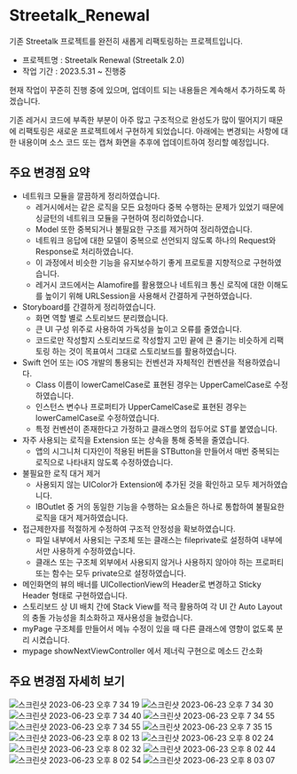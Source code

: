 # Streetalk_Renewal
기존 Streetalk 프로젝트를 완전히 새롭게 리팩토링하는 프로젝트입니다.

- 프로젝트명 : Streetalk Renewal (Streetalk 2.0)
- 작업 기간 : 2023.5.31 ~ 진행중

현재 작업이 꾸준히 진행 중에 있으며, 업데이트 되는 내용들은 계속해서 추가하도록 하겠습니다.

기존 레거시 코드에 부족한 부분이 아주 많고 구조적으로 완성도가 많이 떨어지기 때문에 리팩토링은 새로운 프로젝트에서 구현하게 되었습니다.
아래에는 변경되는 사항에 대한 내용이며 소스 코드 또는 캡쳐 화면을 추후에 업데이트하여 정리할 예정입니다.

## 주요 변경점 요약
- 네트워크 모듈을 깔끔하게 정리하였습니다.
    - 레거시에서는 같은 로직을 모든 요청마다 중복 수행하는 문제가 있었기 때문에 싱글턴의 네트워크 모듈을 구현하여 정리하였습니다.
    - Model 또한 중복되거나 불필요한 구조를 제거하여 정리하였습니다.
    - 네트워크 응답에 대한 모델이 중복으로 선언되지 않도록 하나의 Request와 Response로 처리하였습니다.
    - 이 과정에서 비슷한 기능을 유지보수하기 좋게 프로토콜 지향적으로 구현하였습니다.
    - 레거시 코드에서는 Alamofire를 활용했으나 네트워크 통신 로직에 대한 이해도를 높이기 위해 URLSession을 사용해서 간결하게 구현하였습니다.
- Storyboard를 간결하게 정리하였습니다.
    - 화면 역할 별로 스토리보드 분리했습니다.
    - 큰 UI 구성 위주로 사용하여 가독성을 높이고 오류를 줄였습니다.
    - 코드로만 작성할지 스토리보드로 작성할지 고민 끝에 큰 줄기는 비슷하게 리팩토링 하는 것이 목표여서 그대로 스토리보드를 활용하였습니다.
- Swift 언어 또는 iOS 개발의 통용되는 컨벤션과 자체적인 컨벤션을 적용하였습니다.
    - Class 이름이 lowerCamelCase로 표현된 경우는 UpperCamelCase로 수정하였습니다.
    - 인스턴스 변수나 프로퍼티가 UpperCamelCase로 표현된 경우는 lowerCamelCase로 수정하였습니다.
    - 특정 컨벤션이 존재한다고 가정하고 클래스명의 접두어로 ST를 붙였습니다.
- 자주 사용되는 로직을 Extension 또는 상속을 통해 중복을 줄였습니다.
    - 앱의 시그니처 디자인이 적용된 버튼을 STButton을 만들어서 매번 중복되는 로직으로 나타내지 않도록 수정하였습니다.
- 불필요한 로직 대거 제거
    - 사용되지 않는 UIColor가 Extension에 추가된 것을 확인하고 모두 제거하였습니다.
    - IBOutlet 중 거의 동일한 기능을 수행하는 요소들은 하나로 통합하여 불필요한 로직을 대거 제거하였습니다.
- 접근제한자를 적절하게 수정하여 구조적 안정성을 확보하였습니다.
    - 파일 내부에서 사용되는 구조체 또는 클래스는 fileprivate로 설정하여 내부에서만 사용하게 수정하였습니다.
    - 클래스 또는 구조체 외부에서 사용되지 않거나 사용하지 않아야 하는 프로퍼티 또는 함수는 모두 private으로 설정하였습니다.
- 메인화면의 뷰의 배너를 UICollectionView의 Header로 변경하고 Sticky Header 형태로 구현하였습니다.
- 스토리보드 상 UI 배치 간에 Stack View를 적극 활용하여 각 UI 간 Auto Layout의 충돌 가능성을 최소화하고 재사용성을 늘렸습니다.
- myPage 구조체를 만들어서 메뉴 수정이 있을 때 다른 클래스에 영향이 없도록 분리 시켰습니다.
- mypage showNextViewController 에서 제너릭 구현으로 메소드 간소화

## 주요 변경점 자세히 보기
![스크린샷 2023-06-23 오후 7 34 19](https://github.com/110w110/Streetalk_Renewal/assets/87888411/ce5c0646-2c1f-4e98-9cde-75007a718686)
![스크린샷 2023-06-23 오후 7 34 30](https://github.com/110w110/Streetalk_Renewal/assets/87888411/9a775f47-44ee-4987-844e-0e102509be07)
![스크린샷 2023-06-23 오후 7 34 40](https://github.com/110w110/Streetalk_Renewal/assets/87888411/8ceafda3-81bb-46e6-a900-55e74e199198)
![스크린샷 2023-06-23 오후 7 34 55](https://github.com/110w110/Streetalk_Renewal/assets/87888411/2483d22c-e0d2-4ada-b3f3-14e38c613f42)
![스크린샷 2023-06-23 오후 7 34 55](https://github.com/110w110/Streetalk_Renewal/assets/87888411/5ee9636b-fb49-4860-8d93-d9434ccd7f43)
![스크린샷 2023-06-23 오후 7 35 15](https://github.com/110w110/Streetalk_Renewal/assets/87888411/f26a7378-4ac0-4deb-b6f8-9bbf415ccfd8)
![스크린샷 2023-06-23 오후 8 02 13](https://github.com/110w110/Streetalk_Renewal/assets/87888411/2df705e0-3eee-43bf-9f56-5591025567ce)
![스크린샷 2023-06-23 오후 8 02 24](https://github.com/110w110/Streetalk_Renewal/assets/87888411/a0057c11-f617-45da-ac2a-944bb24d0c2b)
![스크린샷 2023-06-23 오후 8 02 32](https://github.com/110w110/Streetalk_Renewal/assets/87888411/569a981f-9728-474b-a98b-90c9816ee578)
![스크린샷 2023-06-23 오후 8 02 44](https://github.com/110w110/Streetalk_Renewal/assets/87888411/7850bf2a-ecbb-481e-8e55-c1f1ce9cee48)
![스크린샷 2023-06-23 오후 8 02 54](https://github.com/110w110/Streetalk_Renewal/assets/87888411/50e0bad4-7b2f-4956-a2fe-edf09866f1c6)
![스크린샷 2023-06-23 오후 8 03 07](https://github.com/110w110/Streetalk_Renewal/assets/87888411/0d0d9c90-f9ab-4f83-8e11-1d863f938de8)
  
